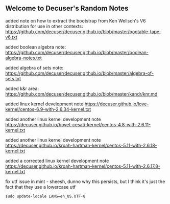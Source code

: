 ## Welcome to Decuser's Random Notes

added note on how to extract the bootstrap from Ken Wellsch's V6 distribution for use in other contexts: https://github.com/decuser/decuser.github.io/blob/master/bootable-tape-v6.txt

added boolean algebra note: https://github.com/decuser/decuser.github.io/blob/master/boolean-algebra-notes.txt

added algebra of sets note: https://github.com/decuser/decuser.github.io/blob/master/algebra-of-sets.txt

added k&r area: https://github.com/decuser/decuser.github.io/blob/master/kandr/knr.md

added linux kernel development note https://decuser.github.io/love-kernel/centos-6.9-with-2.6.34-kernel.txt 

added another linux kernel development note https://decuser.github.io/bovet-cesati-kernel/centos-4.8-with-2.6.11-kernel.txt 

added another linux kernel development note https://decuser.github.io/kroah-hartman-kernel/centos-5.11-with-2.6.18-kernel.txt 

added a corrected linux kernel development note https://decuser.github.io/kroah-hartman-kernel/centos-5.11-with-2.6.17.8-kernel.txt

fix utf issue in mint - sheesh, dunno why this persists, but I think it's just the fact that they use a lowercase utf

```sudo update-locale LANG=en_US.UTF-8```
